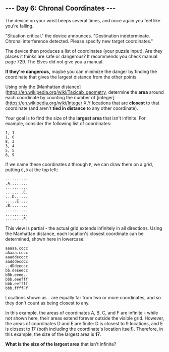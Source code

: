 ## --- Day 6: Chronal Coordinates ---
The device on your wrist beeps several times, and once again you feel like you're falling.
 
"Situation critical," the device announces. "Destination indeterminate. Chronal interference detected. Please specify new target coordinates."
 
The device then produces a list of coordinates (your puzzle input). Are they places it thinks are safe or dangerous? It recommends you check manual page 729. The Elves did not give you a manual.
 
**If they're dangerous,** maybe you can minimize the danger by finding the coordinate that gives the largest distance from the other points.
 
Using only the [Manhattan distance](https://en.wikipedia.org/wiki/Taxicab_geometry, determine the **area** around each coordinate by counting the number of [integer](https://en.wikipedia.org/wiki/Integer X,Y locations that are **closest** to that coordinate (and aren't **tied in distance** to any other coordinate).
 
Your goal is to find the size of the **largest area** that isn't infinite. For example, consider the following list of coordinates:
 
```
1, 1
1, 6
8, 3
3, 4
5, 5
8, 9
```
 
If we name these coordinates `A` through `F`, we can draw them on a grid, putting `0,0` at the top left:
 
```
..........
.A........
..........
........C.
...D......
.....E....
.B........
..........
..........
........F.
```
 
This view is partial - the actual grid extends infinitely in all directions. Using the Manhattan distance, each location's closest coordinate can be determined, shown here in lowercase:
 
```
aaaaa.cccc
aAaaa.cccc
aaaddecccc
aadddeccCc
..dDdeeccc
bb.deEeecc
bBb.eeee..
bbb.eeefff
bbb.eeffff
bbb.ffffFf
```
 
Locations shown as `.` are equally far from two or more coordinates, and so they don't count as being closest to any.
 
In this example, the areas of coordinates A, B, C, and F are infinite - while not shown here, their areas extend forever outside the visible grid. However, the areas of coordinates D and E are finite: D is closest to 9 locations, and E is closest to 17 (both including the coordinate's location itself). Therefore, in this example, the size of the largest area is **17**.
 
**What is the size of the largest area** that isn't infinite?
 
